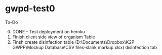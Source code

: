 # gwpd-test0

To-Do

0) DONE - Test deployment on heroku
1) Finish client side view of organism Table
2) Finsh create disinfection table (D:\Documents\Dropbox\K2P GWPP\Mockup Database\CSV files-slank markup.xlsx) disinfection tab

